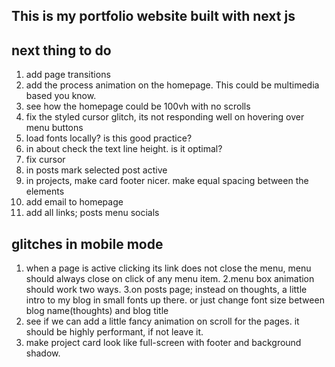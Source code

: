## This is my portfolio website built with next js

## next thing to do

1. add page transitions
2. add the process animation on the homepage. This could be multimedia based you know.
3. see how the homepage could be 100vh with no scrolls
4. fix the styled cursor glitch, its not responding well on hovering over menu buttons
5. load fonts locally? is this good practice?
6. in about check the text line height. is it optimal?
7. fix cursor
8. in posts mark selected post active
9. in projects, make card footer nicer. make equal spacing between the elements
10. add email to homepage
11. add all links; posts menu socials

## glitches in mobile mode

1. when a page is active clicking its link does not close the menu, menu should always close on click of any menu item.
   2.menu box animation should work two ways.
   3.on posts page; instead on thoughts, a little intro to my blog in small fonts up there. or just change font size between blog name(thoughts) and blog title
2. see if we can add a little fancy animation on scroll for the pages. it should be highly performant, if not leave it.
3. make project card look like full-screen with footer and background shadow.

<!-- This is a [Next.js](https://nextjs.org/) project bootstrapped with [`create-next-app`](https://github.com/vercel/next.js/tree/canary/packages/create-next-app).

## Getting Started

First, run the development server:

```bash
npm run dev
# or
yarn dev
```

Open [http://localhost:3000](http://localhost:3000) with your browser to see the result.

You can start editing the page by modifying `pages/index.js`. The page auto-updates as you edit the file.

[API routes](https://nextjs.org/docs/api-routes/introduction) can be accessed on [http://localhost:3000/api/hello](http://localhost:3000/api/hello). This endpoint can be edited in `pages/api/hello.js`.

The `pages/api` directory is mapped to `/api/*`. Files in this directory are treated as [API routes](https://nextjs.org/docs/api-routes/introduction) instead of React pages.

## Learn More

To learn more about Next.js, take a look at the following resources:

- [Next.js Documentation](https://nextjs.org/docs) - learn about Next.js features and API.
- [Learn Next.js](https://nextjs.org/learn) - an interactive Next.js tutorial.

You can check out [the Next.js GitHub repository](https://github.com/vercel/next.js/) - your feedback and contributions are welcome!

## Deploy on Vercel

The easiest way to deploy your Next.js app is to use the [Vercel Platform](https://vercel.com/new?utm_medium=default-template&filter=next.js&utm_source=create-next-app&utm_campaign=create-next-app-readme) from the creators of Next.js.

Check out our [Next.js deployment documentation](https://nextjs.org/docs/deployment) for more details.


 -->
